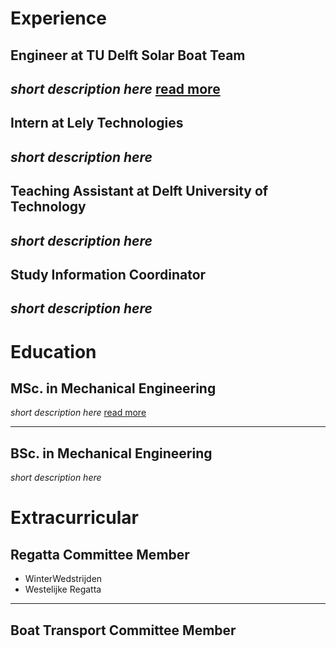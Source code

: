 # Experience

## Engineer at TU Delft Solar Boat Team
_short description here_
[read more](pages/solarboat.md)
---

## Intern at Lely Technologies
_short description here_
---

## Teaching Assistant at Delft University of Technology
_short description here_
---

## Study Information Coordinator
_short description here_
---

# Education

## MSc. in Mechanical Engineering
_short description here_
[read more](pages/master.md)

---

## BSc. in Mechanical Engineering
_short description here_

# Extracurricular

## Regatta Committee Member
- WinterWedstrijden
- Westelijke Regatta

---

## Boat Transport Committee Member